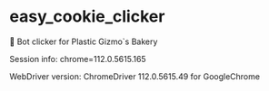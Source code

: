 # easy_cookie_clicker
🤖 Bot clicker for Plastic Gizmo`s Bakery

Session info: chrome=112.0.5615.165

WebDriver version: ChromeDriver 112.0.5615.49 for GoogleChrome
